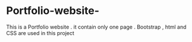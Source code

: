 # Portfolio-website-
This is a Portfolio website . it contain only one page . Bootstrap , html and CSS are used in this project
